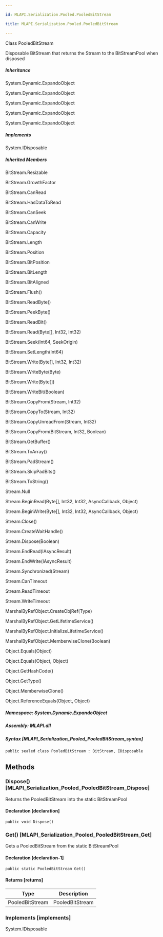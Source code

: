 ```yaml
---

id: MLAPI.Serialization.Pooled.PooledBitStream

title: MLAPI.Serialization.Pooled.PooledBitStream

---
```


Class PooledBitStream

<div class="markdown level0 summary" markdown="1">

Disposable BitStream that returns the Stream to the BitStreamPool when
disposed

</div>

<div class="markdown level0 conceptual" markdown="1">

</div>

<div class="inheritance" markdown="1">

##### Inheritance

<div class="level0" markdown="1">

System.Dynamic.ExpandoObject

</div>

<div class="level1" markdown="1">

System.Dynamic.ExpandoObject

</div>

<div class="level2" markdown="1">

System.Dynamic.ExpandoObject

</div>

<div class="level3" markdown="1">

System.Dynamic.ExpandoObject

</div>

<div class="level4" markdown="1">

System.Dynamic.ExpandoObject

</div>

</div>

<div markdown="1" classs="implements">

##### Implements

<div markdown="1">

<span class="xref">System.IDisposable</span>

</div>

</div>

<div class="inheritedMembers" markdown="1">

##### Inherited Members

<div markdown="1">

BitStream.Resizable

</div>

<div markdown="1">

BitStream.GrowthFactor

</div>

<div markdown="1">

BitStream.CanRead

</div>

<div markdown="1">

BitStream.HasDataToRead

</div>

<div markdown="1">

BitStream.CanSeek

</div>

<div markdown="1">

BitStream.CanWrite

</div>

<div markdown="1">

BitStream.Capacity

</div>

<div markdown="1">

BitStream.Length

</div>

<div markdown="1">

BitStream.Position

</div>

<div markdown="1">

BitStream.BitPosition

</div>

<div markdown="1">

BitStream.BitLength

</div>

<div markdown="1">

BitStream.BitAligned

</div>

<div markdown="1">

BitStream.Flush()

</div>

<div markdown="1">

BitStream.ReadByte()

</div>

<div markdown="1">

BitStream.PeekByte()

</div>

<div markdown="1">

BitStream.ReadBit()

</div>

<div markdown="1">

BitStream.Read(Byte\[\], Int32, Int32)

</div>

<div markdown="1">

BitStream.Seek(Int64, SeekOrigin)

</div>

<div markdown="1">

BitStream.SetLength(Int64)

</div>

<div markdown="1">

BitStream.Write(Byte\[\], Int32, Int32)

</div>

<div markdown="1">

BitStream.WriteByte(Byte)

</div>

<div markdown="1">

BitStream.Write(Byte\[\])

</div>

<div markdown="1">

BitStream.WriteBit(Boolean)

</div>

<div markdown="1">

BitStream.CopyFrom(Stream, Int32)

</div>

<div markdown="1">

BitStream.CopyTo(Stream, Int32)

</div>

<div markdown="1">

BitStream.CopyUnreadFrom(Stream, Int32)

</div>

<div markdown="1">

BitStream.CopyFrom(BitStream, Int32, Boolean)

</div>

<div markdown="1">

BitStream.GetBuffer()

</div>

<div markdown="1">

BitStream.ToArray()

</div>

<div markdown="1">

BitStream.PadStream()

</div>

<div markdown="1">

BitStream.SkipPadBits()

</div>

<div markdown="1">

BitStream.ToString()

</div>

<div markdown="1">

Stream.Null

</div>

<div markdown="1">

Stream.BeginRead(Byte\[\], Int32, Int32, AsyncCallback, Object)

</div>

<div markdown="1">

Stream.BeginWrite(Byte\[\], Int32, Int32, AsyncCallback, Object)

</div>

<div markdown="1">

Stream.Close()

</div>

<div markdown="1">

Stream.CreateWaitHandle()

</div>

<div markdown="1">

Stream.Dispose(Boolean)

</div>

<div markdown="1">

Stream.EndRead(IAsyncResult)

</div>

<div markdown="1">

Stream.EndWrite(IAsyncResult)

</div>

<div markdown="1">

Stream.Synchronized(Stream)

</div>

<div markdown="1">

Stream.CanTimeout

</div>

<div markdown="1">

Stream.ReadTimeout

</div>

<div markdown="1">

Stream.WriteTimeout

</div>

<div markdown="1">

MarshalByRefObject.CreateObjRef(Type)

</div>

<div markdown="1">

MarshalByRefObject.GetLifetimeService()

</div>

<div markdown="1">

MarshalByRefObject.InitializeLifetimeService()

</div>

<div markdown="1">

MarshalByRefObject.MemberwiseClone(Boolean)

</div>

<div markdown="1">

Object.Equals(Object)

</div>

<div markdown="1">

Object.Equals(Object, Object)

</div>

<div markdown="1">

Object.GetHashCode()

</div>

<div markdown="1">

Object.GetType()

</div>

<div markdown="1">

Object.MemberwiseClone()

</div>

<div markdown="1">

Object.ReferenceEquals(Object, Object)

</div>

</div>

##### **Namespace**: System.Dynamic.ExpandoObject

##### **Assembly**: MLAPI.dll

##### Syntax [MLAPI_Serialization_Pooled_PooledBitStream_syntax]

    public sealed class PooledBitStream : BitStream, IDisposable

## Methods <span id="MLAPI_Serialization_Pooled_PooledBitStream_Dispose_"></span>

### Dispose() [MLAPI_Serialization_Pooled_PooledBitStream_Dispose]

<div class="markdown level1 summary" markdown="1">

Returns the PooledBitStream into the static BitStreamPool

</div>

<div class="markdown level1 conceptual" markdown="1">

</div>

#### Declaration [declaration]

    public void Dispose()

<span id="MLAPI_Serialization_Pooled_PooledBitStream_Get_"></span>

### Get() [MLAPI_Serialization_Pooled_PooledBitStream_Get]

<div class="markdown level1 summary" markdown="1">

Gets a PooledBitStream from the static BitStreamPool

</div>

<div class="markdown level1 conceptual" markdown="1">

</div>

#### Declaration [declaration-1]

    public static PooledBitStream Get()

#### Returns [returns]

| Type            | Description     |
|-----------------|-----------------|
| PooledBitStream | PooledBitStream |

### Implements [implements]

<div markdown="1">

<span class="xref">System.IDisposable</span>

</div>

